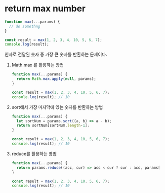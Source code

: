 # return max number

```javascript
function max(...params) {
  // do somethng
}

const result = max(1, 2, 3, 4, 10, 5, 6, 7);
console.log(result);
```

인자로 전달된 숫자 중 가장 큰 숫자를 반환하는 문제이다.



1. Math.max 를 활용하는 방법

   ```javascript
   function max(...params) {
     return Math.max.apply(null, params);
   }
   
   const result = max(1, 2, 3, 4, 10, 5, 6, 7);
   console.log(result); // 10
   ```

2. sort해서 가장 마지막에 있는 숫자를 반환하는 방법

   ```javascript
   function max(...params) {
     let sortNum = params.sort((a, b) => a - b);
     return sortNum[sortNum.length-1];
   }
   
   const result = max(1, 2, 3, 4, 10, 5, 6, 7);
   console.log(result); // 10
   ```

   

3. reduce를 활용하는 방법

   ```javascript
   function max(...params) {
     return params.reduce((acc, cur) => acc < cur ? cur : acc, params[0])
   }
   
   const result = max(1, 2, 3, 4, 10, 5, 6, 7);
   console.log(result); // 10
   ```

   